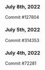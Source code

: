 ### July 8th, 2022

Commit #127804

### July 5th, 2022

Commit #314353


### July 4th, 2022

Commit #72281
